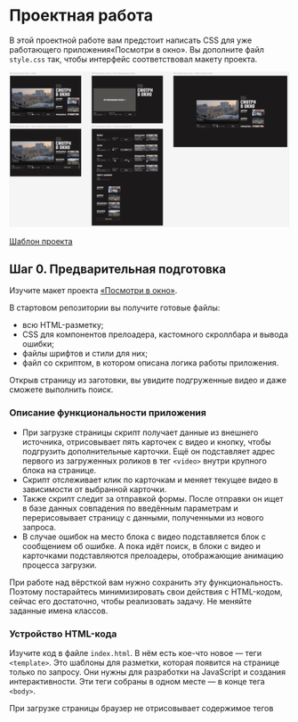 # Проектная работа

В этой проектной работе вам предстоит написать CSS для уже работающего приложения«Посмотри в окно». Вы дополните
файл `style.css` так, чтобы интерфейс соответствовал макету проекта.

![](./images/1.png)

[Шаблон проекта](https://github.com/practicetasks/posmotri-v-okno-template)

## Шаг 0. Предварительная подготовка

Изучите макет
проекта [«Посмотри в окно»](https://www.figma.com/design/kt7ih9BuyNqsMwgwW6Huth/%D0%9F%D1%80%D0%BE%D0%B5%D0%BA%D1%82%D0%BD%D0%B0%D1%8F-%D1%80%D0%B0%D0%B1%D0%BE%D1%82%D0%B0?node-id=0-1&p=f&t=3OWhVGR4nxO2hDvw-0).

В стартовом репозитории вы получите готовые файлы:

- всю HTML-разметку;
- CSS для компонентов прелоадера, кастомного скроллбара и вывода ошибки;
- файлы шрифтов и стили для них;
- файл со скриптом, в котором описана логика работы приложения.

Открыв страницу из заготовки, вы увидите подгруженные видео и даже сможете выполнить поиск.

### Описание функциональности приложения

- При загрузке страницы скрипт получает данные из внешнего источника, отрисовывает пять карточек с видео и кнопку, чтобы
  подгрузить дополнительные карточки. Ещё он подставляет адрес первого из загруженных роликов в тег `<video>` внутри
  крупного блока на странице.
- Скрипт отслеживает клик по карточкам и меняет текущее видео в зависимости от выбранной карточки.
- Также скрипт следит за отправкой формы. После отправки он ищет в базе данных совпадения по введённым параметрам и
  перерисовывает страницу с данными, полученными из нового запроса.
- В случае ошибок на место блока с видео подставляется блок с сообщением об ошибке. А пока идёт поиск, в блоки с видео и
  карточками подставляются прелоадеры, отображающие анимацию процесса загрузки.

При работе над вёрсткой вам нужно сохранить эту функциональность. Поэтому постарайтесь минимизировать свои действия с
HTML-кодом, сейчас его достаточно, чтобы реализовать задачу. Не меняйте заданные имена классов.

### Устройство HTML-кода

Изучите код в файле `index.html`. В нём есть кое-что новое — теги `<template>`. Это шаблоны для разметки, которая
появится на странице только по запросу. Они нужны для разработки на JavaScript и создания интерактивности. Эти теги
собраны в
одном месте — в конце тега `<body>`.

При загрузке страницы браузер не отрисовывает содержимое тегов <template>, но он знает об их существовании. В нужный
момент программист может:

1. Создать сколько угодно экземпляров разметки из этого тега на JavaScript.
2. Подставить в эту разметку любые значения текста и атрибутов.
3. Вставить полученный экземпляр разметки в нужную часть страницы.

В коде четыре таких шаблона:

- Шаблон пункта списка с карточкой видео — в него подставляются данные для создания нужного количества карточек.
- Шаблон прелоадера — пока данные загружаются, для зон, где будет контент, создаются экземпляры прелоадера. Когда
  контент готов, прелоадеры убираются.
- Шаблон кнопки «Показать ещё» — кнопка ставится в конец списка карточек каждый раз, когда доступны дополнительные
  видео. Нажатие на кнопку подгружает пять дополнительных карточек.
- Шаблон блока с ошибкой — вставляется на страницу при возникновении ошибки, текст на шаблоне зависит от типа ошибки.

Важно понимать, что стилизация экземпляров, которые созданы из шаблонов, не отличается от стилизации любых
HTML-элементов. Вы всё так же можете использовать селекторы для элементов, которые описаны внутри шаблонов, и писать для
них CSS-правила, — они применятся к экземплярам.

Вот пример:

```html

<template class="more-button-template">
  <button class="button more-button">Показать еще</button>
</template>
```

Для такой конструкции в HTML сработает следующий CSS:

```css
.more-button {
    background-color: transparent;
}
```

Он применится к любой из кнопок «Показать ещё» на странице.

## Шаг 1. Лейаут

В файле `style.css` уже есть часть базовых стилей. Они сбрасывают отступы и некоторые браузерные стили и добавляют
минимальный набор стартовых правил.

Первым делом попробуйте собрать общий лейаут страницы. Сделайте так, чтобы взаимное расположение больших секций сайта
примерно соответствовало макету. Этого можно добиться разными способами, но здесь лучше использовать гриды.

1. Задайте флекс для верхнего контейнера `.page`.
2. Задайте грид для `.content` и пропишите `grid-area` для всех элементов внутри.

Задачи, которые вам предстоит для этого решить:

1. Расположить блок `.content` посередине `.page`.
2. Расположить элементы `.content` в строку, прижав к низу вертикальной оси.
3. Задать горизонтальные размеры `.content` и отступы между его элементами.
4. Расположить элементы `.search-form` в строку, пропорционально распределить между ними свободное пространство и
   прижать
   их к началу контейнера.
5. Установить вертикальный размер для `.content__list-container` и добавить скролл при переполнении. Скроллбар (полоса
   прокрутки) скрывать не нужно, он уже стилизован в соответствии с макетом.
6. Растянуть `.content__details` на всю доступную ширину и высоту контейнера и добавить отступы между заголовком и зоной
   с
   карточками.

## Шаг 2. Уточнение размеров

Подгоните ряд элементов под размеры, чтобы страница стала похожа на макет. Это позволит детальнее прорабатывать
компоненты уже в близком к готовности лейауте.

Выполните следующие шаги:

1. Задайте размеры контейнеру `.result__video-container` и добавьте отступ снизу.
2. Поместите видео в этот контейнер так, чтобы оно занимало всю ширину и высоту и не выходило за пределы. Используйте
   `object-fit`.
3. Создайте вертикальные отступы между элементами `.content__list-item`. Используйте свойство `gap`.
4. Расположите элементы внутри контейнера `.content__video-card` в строку, прижав к началу контейнера по дополнительной
   оси.
5. Задайте размеры `.content__video-card-thumbnail` и расположите в них изображение так, чтобы оно закрывало весь
   элемент
   и было выровнено по центру. Используйте `object-fit` и `object-position`.
6. Сделайте так, чтобы `.content__video-card-description-container` занимал всё доступное пространство (не занятое
   картинкой). Вам поможет свойство `flex-grow`.

## Шаг 3. Стили текстов

Задайте текстовым элементам стили в соответствии с макетом. Сейчас для всего сайта заданы глобальные настройки шрифта,
но для некоторых элементов они должны отличаться.

Сделайте следующее:

1. Оформите текст элементов `.search-form__fieldset-title`. Обратите внимание на вес шрифта, размер, отступы.
2. Оформите элемент `.title` и вложенный в него `.content__accent`.
3. Уберите дефолтное подчёркивание и заменить цвет текста у ссылки `.content__card-link`.
4. Оформите текст `.content__video-card-title` и учтите возможность переполнения, заменяя излишний текст на “…”.
5. Обратите внимание на значение `line-height` для `.content__video-card-description` в макете. Здесь тоже нужно учесть
   возможность переполнения, для этого воспользуйтесь свойством `line-clamp`.

Обращайте особое внимание на интерлиньяж. Отчасти из-за необычного использования высоты линии макет приобретает
задуманную дизайнером брутальность.

## Шаг 4. Стилизуем формы и их состояния

Для работы с элементами формы понадобится паттерн `.visually-hidden`. С его помощью вам нужно скрыть лишние лейблы и
браузерные чекбоксы, чтобы потом нарисовать поверх них свои.

Добавьте в ваш код класс `.visually-hidden`. В HTML он уже добавлен необходимым элементам. Остались стили. Вот они:

```css
.visually-hidden {
    position: absolute;
    inline-size: 1px;
    block-size: 1px;
    overflow: hidden;
    clip: rect(0 0 0 0);
    clip-path: inset(50%);
    white-space: nowrap;
}
```

Самостоятельно сверстать кастомные элементы форм — важная часть этой проектной работы.

На этом этапе не верстайте состояния инпута и чекбоксов. Отложите это до следующего шага. Пусть чекбоксы пока не
нажимаются.

Выполните следующие шаги:

1. Создайте с помощью флексбокса строку с двумя элементами — `fieldset` и кнопкой.
2. Расположите чекбоксы в линию с помощью обёртки `.search-form__checkbox-list`. Используйте `display: flex;` и `gap`.
3. Сбросьте `border` у `fieldset`.

#### Стилизуем левый `input`

1. Задайте `.search-form__label` у инпутов для поиска городов и времени суток.
2. Расставьте элементы внутри `.search-form__label` в линию. Примените свойство `display: flex;`. Также вам пригодится
   правило `width: fit-content;`.

#### Стилизуем текстовое поле ввода

При вёрстке текстового поля обращайте внимание на размеры, границу, цвет текста, семейство и размер шрифта, фон.
Некоторые из этих свойств не наследуются. Стилизуйте input (текстовое поле ввода):

1. Задайте стиль текстовому полю.
2. Оставьте `border` сверху и снизу.
3. Установите цвет шрифта и фона согласно макету.
4. Текстовому задайте свойство `appearance: none;`. Так в разных браузерах будут нужные вам стили.

#### Стилизуем чекбокс

1. Добавьте стиль для псевдочекбокса. Задайте стиль для `border` и выровняйте по центру. Обёртка
   `.search-form__checkbox-list` создана специально для того, чтобы выстроить чекбоксы в линию.
2. Добавьте псевдоэлемент `::after`. Белый фон, размер задан, как у чек-бокса. Когда будете стилизовать
   `.search-form__pseudo-checkbox`, учитывайте, что в нём появится элемент, который должен оказаться точно по центру. В
   макете внутренний квадрат включённого чек-бокса на один пиксель меньше самого чекбокса.
3. Когда чекбокс активен (псевдокласс `:checked`) — отобразите внутри псевдоэлемент, который стилизовали в `::after`.
4. Декорируйте текст — сделайте так, чтобы при наведении на чекбокс у текста появлялось подчёркивание. Обратите
   внимание, что оно должно появляться при наведении на любую точку лейбла, а не только на сам текст.

## Шаг 5. Стилизуем формы и их состояния

На странице две кнопки: одна в форме, другая в списке карточек. У них есть общие стили, но у кнопки в списке карточек
есть и собственные. Чтобы всё сделать как надо, созданы три класса: `.button`, `.search-form__submit-button` и
`.more-button`. Подумайте, какие стили должны быть в каждом из них.

1. Сделайте общий класс кнопки. Задайте границу, цвет, шрифт и прозрачный фон.
2. Пропишите индивидуальные стили для кнопок «Найти» и «Показать ещё».
3. Для кнопки «Найти» задайте положение в конце контейнера и размер.
4. Для кнопки «Показать ещё» задайте только размер — так, чтобы она растягивалась на всю ширину контейнера
5. Стилизуйте состояние кнопок. У всех кнопок на странице три состояния: `:hover`, `:active`, `:focus-visible`.
   Состояние :
   `focus` должно быть сброшено. Эти правила применяются ко всем кнопкам на странице:
    1. При наведении — текст подчёркивается.
    2. Активная кнопка — задайте цвет согласно макету.
    3. Для кнопки в фокусе — появляется обводка, заданная через `outline`.

Вот как это будет выглядеть:

![](./images/2.png)

## Шаг 6. Состояния карточек

Вертикальный скролл в блоке с «окнами» скрывать не нужно. Он — часть дизайна и зафиксирован в макете.

У карточек, которые выводятся справа, тоже много состояний.

#### Стилизация карточки

1. Сделайте карточку блочным элементом.
2. Добавьте отступы между элементами.
3. Внутренне содержимое карточки расположите в строку и растяните на всё оставшееся пространство до картинки.

#### Текущая карточка

Первая карточка должна быть активной, а при переключении активная карточка должна выделяться. Это поведение уже написано
на JavaScript — при загрузке страницы скрипт добавляет класс `.content__card-link_current` первой карточке и в
дальнейшем
этот класс переходит к той карточке, на которую кликает пользователь. В CSS должны оказаться соответствующие стили для
селектора `.content__card-link_current`.

Вам нужно просто добавить фон.

#### Карточка при наведении

Декорируйте текст подчёркиванием.

#### Карточка в фокусе

У каждой карточки доступны состояния `:hover`, `:active` и `:focus-visible`. Чтобы состояние `:focus-visible` работало
корректно, придётся сбросить обводку на состоянии `:focus`. Все стили можно скопировать из макета.

Задайте `padding` слева и справа для `.content__list-item` в `3px`, так обводка не прилипнет к границе карточки если вы
будете
ее реализовывать.

![](./images/3.png)

## Шаг 7. Работаем с кликабельностью

Установите на кликабельные элементы `cursor: pointer`.

## Шаг 8. Позиционирование прелоадеров

Сейчас любое действие с данными вызывает преолоадеры и они перекрывают всю страницу.

Прелоадеры должны появляться в двух местах:

- поверх `.result__video-container`;
- поверх `.content__list`.

Спозиционируйте эти элементы относительно. Тогда абсолютно спозиционированные прелоадеры встанут в них.

Вот результат, который вам нужен:

4.mov